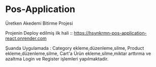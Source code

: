 # Pos-Application
Üretken Akedemi Bitirme Projesi


Projenin Deploy edilmiş ilk hali ::
https://hsynkrmn-pos-application-react.onrender.com


Şuanda  Uygulamada :
Category ekleme,düzenleme,silme,
Product ekleme,düzenleme,silme,
Cart'a Ürün ekleme,silme,miktar arttırma ve azaltma
Login ve Register işlemleri yapılmaktadir.

